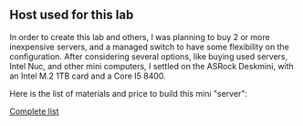 ## Host used for this lab

In order to create this lab and others, I was planning to buy 2 or more inexpensive servers, and a managed switch to have some flexibility on the configuration.
After considering several options, like buying used servers, Intel Nuc, and other mini computers, I settled on the ASRock Deskmini, with an Intel M.2 1TB card and a Core I5 8400.

Here is the list of materials and price to build this mini "server":

[Complete list](https://pcpartpicker.com/list/qLMWkd)

